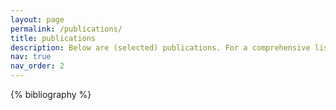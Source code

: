 ```yaml
---
layout: page
permalink: /publications/
title: publications
description: Below are (selected) publications. For a comprehensive list, please refer to my Google Scholar profile.
nav: true
nav_order: 2
---
```


<!-- _pages/publications.md -->
<div class="publications">

{% bibliography %}

</div>

